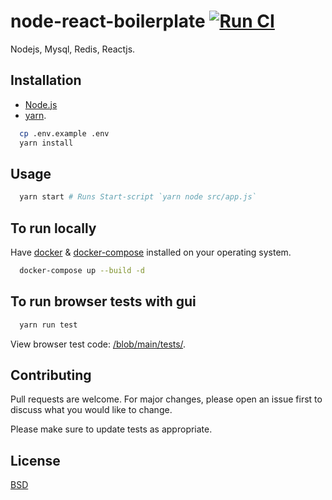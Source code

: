 # node-react-boilerplate [![Run CI](https://github.com/kkamara/node-react-boilerplate/actions/workflows/node.js.yml/badge.svg)](https://github.com/kkamara/node-react-boilerplate/actions/workflows/node.js.yml)

Nodejs, Mysql, Redis, Reactjs.

## Installation

* [Node.js](https://nodejs.org/en/)
* [yarn](https://yarnpkg.com/).

```bash
  cp .env.example .env
  yarn install
```

## Usage

```bash
  yarn start # Runs Start-script `yarn node src/app.js`
```

## To run locally

Have [docker](https://docs.docker.com/engine/install/) & [docker-compose](https://docs.docker.com/compose/install/) installed on your operating system.

```bash
  docker-compose up --build -d
```

## To run browser tests with gui

```bash
  yarn run test
```

View browser test code: [/blob/main/tests/](https://github.com/kkamara/node-react-boilerplate/blob/main/tests/).

## Contributing
Pull requests are welcome. For major changes, please open an issue first to discuss what you would like to change.

Please make sure to update tests as appropriate.

## License
[BSD](https://opensource.org/licenses/BSD-3-Clause)
